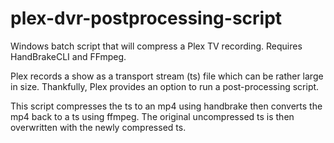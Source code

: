 # plex-dvr-postprocessing-script
Windows batch script that will compress a Plex TV recording.  Requires HandBrakeCLI and FFmpeg.

Plex records a show as a transport stream (ts) file which can be rather large in size.  Thankfully, Plex provides an option to run a post-processing script.

This script compresses the ts to an mp4 using handbrake then converts the mp4 back to a ts using ffmpeg.  The original uncompressed ts is then overwritten with the newly compressed ts.


